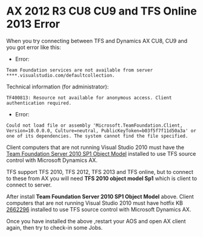 # AX 2012 R3 CU8 CU9 and TFS Online 2013 Error


When you try connecting between TFS and Dynamics AX CU8, CU9 and you got error like this:

* Error:

`Team Foundation services are not available from server ****.visualstudio.com/defaultcollection.`

Technical information (for administrator):

 `TF400813: Resource not available for anonymous access. Client authentication required.`

* Error:

`Could not load file or assembly 'Microsoft.TeamFoundation.Client, Version=10.0.0.0, Culture=neutral, PublicKeyToken=b03f5f7f11d50a3a' or one of its dependencies. The system cannot find the file specified.`

Client computers that are not running Visual Studio 2010 must have the [Team Foundation Server 2010 SP1 Object Model](https://visualstudiogallery.msdn.microsoft.com/a37e19fb-3052-4fc9-bef7-4a4682069a75) installed to use TFS source control with Microsoft Dynamics AX.

TFS support TFS 2010, TFS 2012, TFS 2013 and TFS online, but to connect to these from AX you will need **TFS 2010 object model Sp1** which is client to connect to server.

After install **Team Foundation Server 2010 SP1 Object Model** above. Client computers that are not running Visual Studio 2010 must have hotfix KB [2662296](http://support.microsoft.com/kb/2662296) installed to use TFS source control with Microsoft Dynamics AX.

Once you have installed the above ,restart your AOS and open AX client again, then try to check-in some Jobs.
